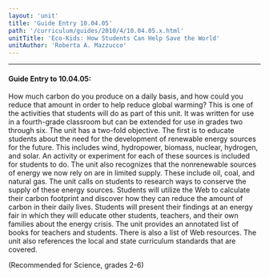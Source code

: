 ```yaml
---
layout: 'unit'
title: 'Guide Entry 10.04.05'
path: '/curriculum/guides/2010/4/10.04.05.x.html'
unitTitle: 'Eco-Kids: How Students Can Help Save the World'
unitAuthor: 'Roberta A. Mazzucco'
---
```


<body>
<hr/>
 <h4>
  Guide Entry to 10.04.05:
 </h4>
 <p>
  How much carbon do you produce on a daily basis, and how could you reduce that amount in order to help reduce global warming? This is one of the activities that students will do as part of this unit. It was written for use in a fourth-grade classroom but can be extended for use in grades two through six. The unit has a two-fold objective. The first is to educate students about the need for the development of renewable energy sources for the future. This includes wind, hydropower, biomass, nuclear, hydrogen, and solar. An activity or experiment for each of these sources is included for students to do.  The unit also recognizes that the nonrenewable sources of energy we now rely on are in limited supply. These include oil, coal, and natural gas. The unit calls on students to research ways to conserve the supply of these energy sources. Students will utilize the Web to calculate their carbon footprint and discover how they can reduce the amount of carbon in their daily lives. Students will present their findings at an energy fair in which they will educate other students, teachers, and their own families about the energy crisis. The unit provides an annotated list of books for teachers and students. There is also a list of Web resources.  The unit also references the local and state curriculum standards that are covered.
 </p>
<p>
  (Recommended for Science, grades 2-6)
 </p>

</body>

